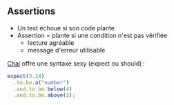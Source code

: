 ## Assertions

* Un test échoue si son code plante
* Assertion = plante si une condition n'est pas vérifiée
  * lecture agréable
  * message d'erreur utilisable

[Chai](http://chaijs.com/) offre une syntaxe sexy (expect ou should) :

```js
expect(3.14)
  .to.be.a("number")
  .and.to.be.below(4)
  .and.to.be.above(3);
```
